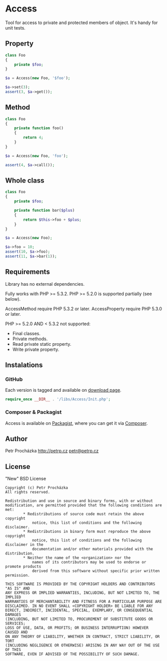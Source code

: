 Access
======

Tool for access to private and protected members of object. It's handy for unit tests.


Property
--------

```php
class Foo
{
	private $foo;
}

$a = Access(new Foo, '$foo');

$a->set(3);
assert(3, $a->get());
```


Method
------

```php
class Foo
{
	private function foo()
	{
		return 4;
	}
}

$a = Access(new Foo, 'foo');

assert(4, $a->call());
```


Whole class
-----------

```php
class Foo
{
	private $foo;

	private function bar($plus)
	{
		return $this->foo + $plus;
	}
}

$a = Access(new Foo);

$a->foo = 10;
assert(10, $a->foo);
assert(11, $a->bar(1));
```


Requirements
------------
Library has no external dependencies.

Fully works with PHP >= 5.3.2.
PHP >= 5.2.0 is supported partially (see below).

AccessMethod require PHP 5.3.2 or later.
AccessProperty require PHP 5.3.0 or later.

PHP >= 5.2.0 AND < 5.3.2 not supported:
 * Final classes.
 * Private methods.
 * Read private static property.
 * Write private property.


Instalations
------------

### GitHub

Each version is tagged and available on [download page](https://github.com/PetrP/Access/tags).

```php
require_once __DIR__ . '/libs/Access/Init.php';
```

### Composer & Packagist

Access is available on [Packagist](http://packagist.org/packages/PetrP/Access), where you can get it via [Composer](http://getcomposer.org).


Author
-------
Petr Procházka
http://petrp.cz petr@petrp.cz


License
-------
"New" BSD License

```
Copyright (c) Petr Procházka
All rights reserved.

Redistribution and use in source and binary forms, with or without
modification, are permitted provided that the following conditions are met:
		* Redistributions of source code must retain the above copyright
			notice, this list of conditions and the following disclaimer.
		* Redistributions in binary form must reproduce the above copyright
			notice, this list of conditions and the following disclaimer in the
			documentation and/or other materials provided with the distribution.
		* Neither the name of the <organization> nor the
			names of its contributors may be used to endorse or promote products
			derived from this software without specific prior written permission.

THIS SOFTWARE IS PROVIDED BY THE COPYRIGHT HOLDERS AND CONTRIBUTORS "AS IS" AND
ANY EXPRESS OR IMPLIED WARRANTIES, INCLUDING, BUT NOT LIMITED TO, THE IMPLIED
WARRANTIES OF MERCHANTABILITY AND FITNESS FOR A PARTICULAR PURPOSE ARE
DISCLAIMED. IN NO EVENT SHALL <COPYRIGHT HOLDER> BE LIABLE FOR ANY
DIRECT, INDIRECT, INCIDENTAL, SPECIAL, EXEMPLARY, OR CONSEQUENTIAL DAMAGES
(INCLUDING, BUT NOT LIMITED TO, PROCUREMENT OF SUBSTITUTE GOODS OR SERVICES;
LOSS OF USE, DATA, OR PROFITS; OR BUSINESS INTERRUPTION) HOWEVER CAUSED AND
ON ANY THEORY OF LIABILITY, WHETHER IN CONTRACT, STRICT LIABILITY, OR TORT
(INCLUDING NEGLIGENCE OR OTHERWISE) ARISING IN ANY WAY OUT OF THE USE OF THIS
SOFTWARE, EVEN IF ADVISED OF THE POSSIBILITY OF SUCH DAMAGE.
```
